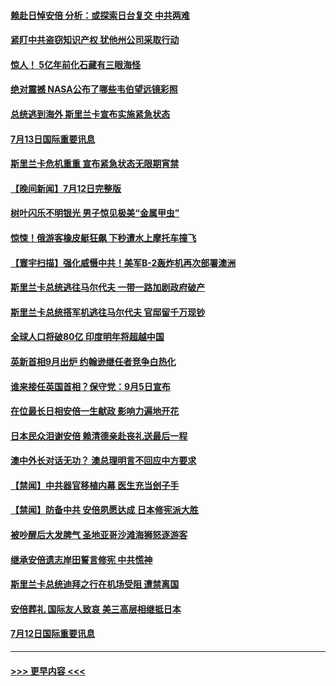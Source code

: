 #### [赖赴日悼安倍 分析：或探索日台复交 中共两难](../pages/prog202/a103478227.md?t=07132251) 
#### [紧盯中共盗窃知识产权 犹他州公司采取行动](../pages/prog202/a103478246.md?t=07132251) 
#### [惊人！ 5亿年前化石藏有三眼海怪](../pages/prog202/a103478260.md?t=07132251) 
#### [绝对震撼 NASA公布了哪些韦伯望远镜彩照](../pages/prog202/a103478268.md?t=07132251) 
#### [总统逃到海外 斯里兰卡宣布实施紧急状态](../pages/prog202/a103478217.md?t=07132251) 
#### [7月13日国际重要讯息](../pages/prog202/a103478215.md?t=07132251) 
#### [斯里兰卡危机重重 宣布紧急状态无限期宵禁](../pages/prog202/a103478170.md?t=07132251) 
#### [【晚间新闻】7月12日完整版](../pages/prog202/a103477970.md?t=07132251) 
#### [树叶闪乐不明银光 男子惊见极美“金属甲虫”](../pages/prog202/a103478139.md?t=07132251) 
#### [惊悚！俄游客橡皮艇狂飙 下秒遭水上摩托车撞飞](../pages/prog202/a103478074.md?t=07132251) 
#### [【寰宇扫描】强化威慑中共！美军B-2轰炸机再次部署澳洲](../pages/prog202/a103478049.md?t=07132251) 
#### [斯里兰卡总统逃往马尔代夫 一带一路加剧政府破产](../pages/prog202/a103478030.md?t=07132251) 
#### [斯里兰卡总统搭军机逃往马尔代夫 官邸留千万现钞](../pages/prog202/a103477984.md?t=07132251) 
#### [全球人口将破80亿 印度明年将超越中国](../pages/prog202/a103477924.md?t=07132251) 
#### [英新首相9月出炉 约翰逊继任者竞争白热化](../pages/prog202/a103477928.md?t=07132251) 
#### [谁来接任英国首相？保守党：9月5日宣布](../pages/prog202/a103477682.md?t=07132251) 
#### [在位最长日相安倍一生献政 影响力遍地开花](../pages/prog202/a103477674.md?t=07132251) 
#### [日本民众泪谢安倍 赖清德亲赴丧礼送最后一程](../pages/prog202/a103477676.md?t=07132251) 
#### [澳中外长对话无功？ 澳总理明言不回应中方要求](../pages/prog202/a103477664.md?t=07132251) 
#### [【禁闻】中共器官移植内幕 医生充当刽子手](../pages/prog202/a103477582.md?t=07132251) 
#### [【禁闻】防备中共 安倍夙愿达成 日本修宪派大胜](../pages/prog202/a103477584.md?t=07132251) 
#### [被吵醒后大发脾气 圣地亚哥沙滩海狮怒逐游客](../pages/prog202/a103477393.md?t=07132251) 
#### [继承安倍遗志岸田誓言修宪 中共慌神](../pages/prog202/a103477404.md?t=07132251) 
#### [斯里兰卡总统迪拜之行在机场受阻 遭禁离国](../pages/prog202/a103477381.md?t=07132251) 
#### [安倍葬礼 国际友人致哀 美三高层相继抵日本](../pages/prog202/a103477367.md?t=07132251) 
#### [7月12日国际重要讯息](../pages/prog202/a103477364.md?t=07132251) 

----
#### [ >>> 更早内容 <<< ](../indexes/prog202-earlier.md)
